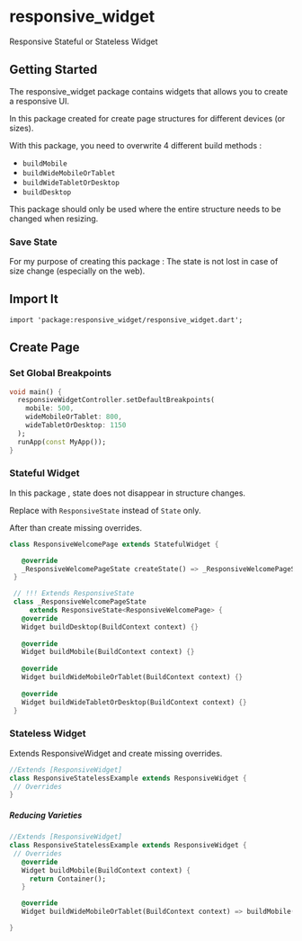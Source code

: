 # responsive_widget

Responsive Stateful or Stateless Widget

## Getting Started

 The responsive_widget package contains widgets that allows you to create a responsive UI.
 
 In this package created for create page structures for different devices (or sizes).
 
 With this package, you need to overwrite 4 different build methods :
 
 - `buildMobile`
 - `buildWideMobileOrTablet`
 - `buildWideTabletOrDesktop`
 - `buildDesktop`

 This package should only be used where the entire structure needs to be changed when resizing.

### Save State
 For my purpose of creating this package :
    The state is not lost in case of size change (especially on the web).
    
 


## Import It
`import 'package:responsive_widget/responsive_widget.dart';`

## Create Page
 
### Set Global Breakpoints 

````dart
void main() {
  responsiveWidgetController.setDefaultBreakpoints(
    mobile: 500,
    wideMobileOrTablet: 800,
    wideTabletOrDesktop: 1150
  );
  runApp(const MyApp());
}

````

### Stateful Widget
 
 In this package , state does not disappear in structure changes.
 
 Replace with `ResponsiveState` instead of `State` only.
 
 After than create missing overrides.
 
 ````dart
 class ResponsiveWelcomePage extends StatefulWidget {

    @override
    _ResponsiveWelcomePageState createState() => _ResponsiveWelcomePageState();
  }

  // !!! Extends ResponsiveState
  class _ResponsiveWelcomePageState
      extends ResponsiveState<ResponsiveWelcomePage> {
    @override
    Widget buildDesktop(BuildContext context) {}
    
    @override
    Widget buildMobile(BuildContext context) {}
  
    @override
    Widget buildWideMobileOrTablet(BuildContext context) {}
  
    @override
    Widget buildWideTabletOrDesktop(BuildContext context) {}
  }
````

### Stateless Widget
 
 Extends ResponsiveWidget and create missing overrides.
 
 ````dart
//Extends [ResponsiveWidget]
class ResponsiveStatelessExample extends ResponsiveWidget {
  // Overrides
}
````

##### Reducing Varieties

 ````dart
//Extends [ResponsiveWidget]
class ResponsiveStatelessExample extends ResponsiveWidget {
  // Overrides
    @override
    Widget buildMobile(BuildContext context) {
      return Container();
    }

    @override
    Widget buildWideMobileOrTablet(BuildContext context) => buildMobile();

}
````

